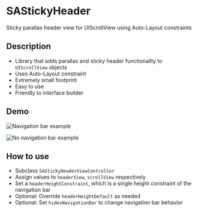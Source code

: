 # SAStickyHeader
Sticky parallax header view for UIScrollView using Auto-Layout constraints

## Description
- Library that adds parallax and sticky header functionality to `UIScrollView`
 objects
- Uses Auto-Layout constraint
- Extremely small footprint
- Easy to use
- Friendly to interface builder

## Demo
![Navigation bar example](demo/NavBarExample.gif)

![No navigation bar example](demo/NoNavBarExample.gif)

## How to use
- Subclass `SAStickyHeaderViewController`
- Assign values to `headerView`, `scrollView` respectively
- Set a `headerHeightConstraint`, which is a single height constraint of the
 navigation bar
- Optional: Override `headerHeightDefault` as needed
- Optional: Set `hidesNavigationBar` to change navigation bar behavior
